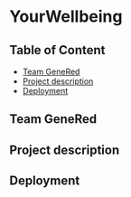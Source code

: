 # YourWellbeing
## Table of Content
- [Team GeneRed](#team-genered)
- [Project description](#proj-desc)
- [Deployment](#deploy)
## <a name="team-genered"/>Team GeneRed
## <a name="proj-desc"/>Project description
## <a name="deploy"/>Deployment
